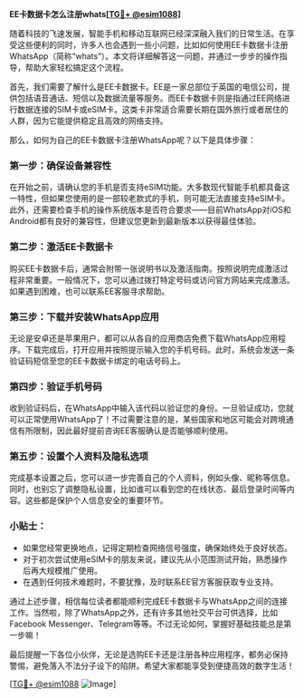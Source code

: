 **EE卡数据卡怎么注册whats[[TG💪+ @esim1088](https://t.me/s/esim1088)]**

随着科技的飞速发展，智能手机和移动互联网已经深深融入我们的日常生活。在享受这些便利的同时，许多人也会遇到一些小问题，比如如何使用EE卡数据卡注册WhatsApp（简称“whats”）。本文将详细解答这一问题，并通过一步步的操作指导，帮助大家轻松搞定这个流程。

首先，我们需要了解什么是EE卡数据卡。EE是一家总部位于英国的电信公司，提供包括语音通话、短信以及数据流量等服务。而EE卡数据卡则是指通过EE网络进行数据连接的SIM卡或eSIM卡。这类卡非常适合需要长期在国外旅行或者居住的人群，因为它能提供稳定且高效的网络支持。

那么，如何为自己的EE卡数据卡注册WhatsApp呢？以下是具体步骤：

### 第一步：确保设备兼容性
在开始之前，请确认您的手机是否支持eSIM功能。大多数现代智能手机都具备这一特性，但如果您使用的是一部较老款式的手机，则可能无法直接支持eSIM卡。此外，还需要检查手机的操作系统版本是否符合要求——目前WhatsApp对iOS和Android都有良好的兼容性，但建议您更新到最新版本以获得最佳体验。

### 第二步：激活EE卡数据卡
购买EE卡数据卡后，通常会附带一张说明书以及激活指南。按照说明完成激活过程非常重要。一般情况下，您可以通过拨打特定号码或访问官方网站来完成激活。如果遇到困难，也可以联系EE客服寻求帮助。

### 第三步：下载并安装WhatsApp应用
无论是安卓还是苹果用户，都可以从各自的应用商店免费下载WhatsApp应用程序。下载完成后，打开应用并按照提示输入您的手机号码。此时，系统会发送一条验证码短信至您的EE卡数据卡绑定的电话号码上。

### 第四步：验证手机号码
收到验证码后，在WhatsApp中输入该代码以验证您的身份。一旦验证成功，您就可以正常使用WhatsApp了！不过需要注意的是，某些国家和地区可能会对跨境通信有所限制，因此最好提前咨询EE客服确认是否能够顺利使用。

### 第五步：设置个人资料及隐私选项
完成基本设置之后，您可以进一步完善自己的个人资料，例如头像、昵称等信息。同时，也别忘了调整隐私设置，比如谁可以看到您的在线状态、最后登录时间等内容。这些都是保护个人信息安全的重要环节。

### 小贴士：
- 如果您经常更换地点，记得定期检查网络信号强度，确保始终处于良好状态。
- 对于初次尝试使用eSIM卡的朋友来说，建议先从小范围测试开始，熟悉操作后再大规模推广使用。
- 在遇到任何技术难题时，不要犹豫，及时联系EE官方客服获取专业支持。

通过上述步骤，相信每位读者都能顺利完成EE卡数据卡与WhatsApp之间的连接工作。当然啦，除了WhatsApp之外，还有许多其他社交平台可供选择，比如Facebook Messenger、Telegram等等。不过无论如何，掌握好基础技能总是第一步嘛！

最后提醒一下各位小伙伴，无论是选购EE卡还是注册各种应用程序，都务必保持警惕，避免落入不法分子设下的陷阱。希望大家都能享受到便捷高效的数字生活！

[[TG💪+ @esim1088](https://t.me/s/esim1088) ![Image](https://i.postimg.cc/4NQfJmqS/Snipaste-2025-05-13-00-14-12.png)]